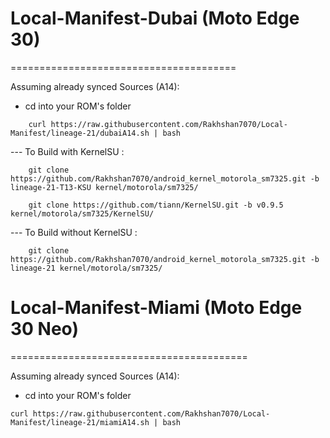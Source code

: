 # Local-Manifest-Dubai (Moto Edge 30)
=======================================

Assuming already synced Sources (A14):
 - cd into your ROM's folder
```
    curl https://raw.githubusercontent.com/Rakhshan7070/Local-Manifest/lineage-21/dubaiA14.sh | bash
```
--- To Build with KernelSU :
```
    git clone https://github.com/Rakhshan7070/android_kernel_motorola_sm7325.git -b lineage-21-T13-KSU kernel/motorola/sm7325/
    
    git clone https://github.com/tiann/KernelSU.git -b v0.9.5 kernel/motorola/sm7325/KernelSU/
```
--- To Build without KernelSU :
```
    git clone https://github.com/Rakhshan7070/android_kernel_motorola_sm7325.git -b lineage-21 kernel/motorola/sm7325/
```

# Local-Manifest-Miami (Moto Edge 30 Neo)
=========================================

Assuming already synced Sources (A14):
 - cd into your ROM's folder
```
curl https://raw.githubusercontent.com/Rakhshan7070/Local-Manifest/lineage-21/miamiA14.sh | bash
```


